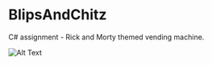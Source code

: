# BlipsAndChitz
C# assignment - Rick and Morty themed vending machine.


![Alt Text](https://tenor.com/view/rick-and-morty-blips-nchitz-gif-10556294.gif)

